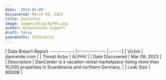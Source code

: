 ```yaml
---
date: '2023-03-09'
discovered: March 09, 2023
title: DanCenter
image: images/blog/ALPHV.png
author: Breachsense Support
draft: false
yearmonths: 2023/march
---
```



| Data Breach Report
------------:     |:-------------:    | :-----:|
| Victim      | dancenter.com      | 
| Threat Actor      | ALPHV      | 
| Date Discovered      | Mar 09, 2023      | 
| Description      | DanCenter is a vacation rental marketplace listing more than 10,000 properties in Scandinavia and northern Germany.      | 
| Leak Size      | 800GB      | 

